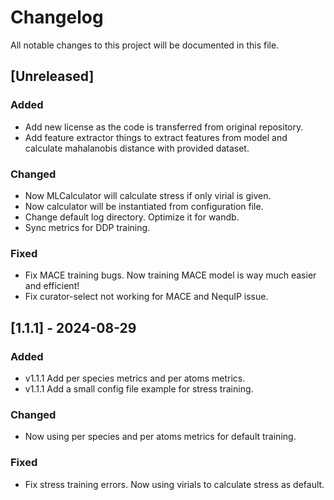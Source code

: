 # Changelog

All notable changes to this project will be documented in this file.

## [Unreleased]

### Added

- Add new license as the code is transferred from original repository.
- Add feature extractor things to extract features from model and calculate mahalanobis distance with provided dataset.

### Changed

- Now MLCalculator will calculate stress if only virial is given.
- Now calculator will be instantiated from configuration file.
- Change default log directory. Optimize it for wandb.
- Sync metrics for DDP training.

### Fixed

- Fix MACE training bugs. Now training MACE model is way much easier and efficient!
- Fix curator-select not working for MACE and NequIP issue.

## [1.1.1] - 2024-08-29

### Added

- v1.1.1 Add per species metrics and per atoms metrics.
- v1.1.1 Add a small config file example for stress training.

### Changed

- Now using per species and per atoms metrics for default training.

### Fixed

- Fix stress training errors. Now using virials to calculate stress as default.
